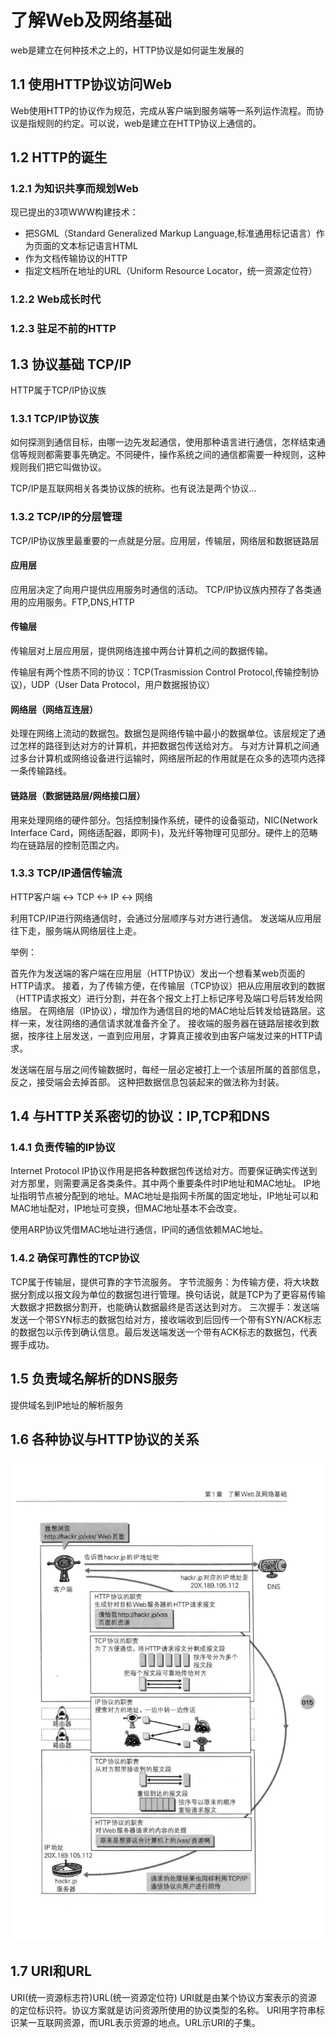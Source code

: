 # 了解Web及网络基础
web是建立在何种技术之上的，HTTP协议是如何诞生发展的
## 1.1 使用HTTP协议访问Web
Web使用HTTP的协议作为规范，完成从客户端到服务端等一系列运作流程。而协议是指规则的约定。可以说，web是建立在HTTP协议上通信的。
## 1.2 HTTP的诞生
### 1.2.1 为知识共享而规划Web
现已提出的3项WWW构建技术：
- 把SGML（Standard Generalized Markup Language,标准通用标记语言）作为页面的文本标记语言HTML
- 作为文档传输协议的HTTP
- 指定文档所在地址的URL（Uniform Resource Locator，统一资源定位符）

### 1.2.2 Web成长时代

### 1.2.3 驻足不前的HTTP

## 1.3 协议基础 TCP/IP
HTTP属于TCP/IP协议族
### 1.3.1 TCP/IP协议族
如何探测到通信目标，由哪一边先发起通信，使用那种语言进行通信，怎样结束通信等规则都需要事先确定。不同硬件，操作系统之间的通信都需要一种规则，这种规则我们把它叫做协议。

TCP/IP是互联网相关各类协议族的统称。也有说法是两个协议...
### 1.3.2 TCP/IP的分层管理
TCP/IP协议族里最重要的一点就是分层。应用层，传输层，网络层和数据链路层
#### 应用层
应用层决定了向用户提供应用服务时通信的活动。
TCP/IP协议族内预存了各类通用的应用服务。FTP,DNS,HTTP
#### 传输层
传输层对上层应用层，提供网络连接中两台计算机之间的数据传输。

传输层有两个性质不同的协议：TCP(Trasmission Control Protocol,传输控制协议)，UDP（User Data Protocol，用户数据报协议）
#### 网络层（网络互连层）
处理在网络上流动的数据包。数据包是网络传输中最小的数据单位。该层规定了通过怎样的路径到达对方的计算机，并把数据包传送给对方。
与对方计算机之间通过多台计算机或网络设备进行运输时，网络层所起的作用就是在众多的选项内选择一条传输路线。
#### 链路层（数据链路层/网络接口层）
用来处理网络的硬件部分。包括控制操作系统，硬件的设备驱动，NIC(Network Interface Card，网络适配器，即网卡)，及光纤等物理可见部分。硬件上的范畴均在链路层的控制范围之内。
### 1.3.3 TCP/IP通信传输流
HTTP客户端 <-> TCP <-> IP <-> 网络

利用TCP/IP进行网络通信时，会通过分层顺序与对方进行通信。
发送端从应用层往下走，服务端从网络层往上走。

举例：

首先作为发送端的客户端在应用层（HTTP协议）发出一个想看某web页面的HTTP请求。
接着，为了传输方便，在传输层（TCP协议）把从应用层收到的数据（HTTP请求报文）进行分割，并在各个报文上打上标记序号及端口号后转发给网络层。
在网络层（IP协议），增加作为通信目的地的MAC地址后转发给链路层。这样一来，发往网络的通信请求就准备齐全了。
接收端的服务器在链路层接收到数据，按序往上层发送，一直到应用层，才算真正接收到由客户端发过来的HTTP请求。

发送端在层与层之间传输数据时，每经一层必定被打上一个该层所属的首部信息，反之，接受端会去掉首部。
这种把数据信息包装起来的做法称为封装。
## 1.4 与HTTP关系密切的协议：IP,TCP和DNS
### 1.4.1 负责传输的IP协议
Internet Protocol
IP协议作用是把各种数据包传送给对方。而要保证确实传送到对方那里，则需要满足各类条件。其中两个重要条件时IP地址和MAC地址。
IP地址指明节点被分配到的地址。MAC地址是指网卡所属的固定地址，IP地址可以和MAC地址配对，IP地址可变换，但MAC地址基本不会改变。 

使用ARP协议凭借MAC地址进行通信，IP间的通信依赖MAC地址。
### 1.4.2 确保可靠性的TCP协议
TCP属于传输层，提供可靠的字节流服务。
字节流服务：为传输方便，将大块数据分割成以报文段为单位的数据包进行管理。换句话说，就是TCP为了更容易传输大数据才把数据分割开，也能确认数据最终是否送达到对方。
三次握手：发送端发送一个带SYN标志的数据包给对方，接收端收到后回传一个带有SYN/ACK标志的数据包以示传到确认信息。最后发送端发送一个带有ACK标志的数据包，代表握手成功。
## 1.5 负责域名解析的DNS服务
提供域名到IP地址的解析服务
## 1.6 各种协议与HTTP协议的关系
![各种协议与HTTP协议的关系](./img/filehelper_1477792816806_81.png)
## 1.7 URI和URL
URI(统一资源标志符)URL(统一资源定位符)
URI就是由某个协议方案表示的资源的定位标识符。协议方案就是访问资源所使用的协议类型的名称。
URI用字符串标识某一互联网资源，而URL表示资源的地点。URL示URI的子集。

